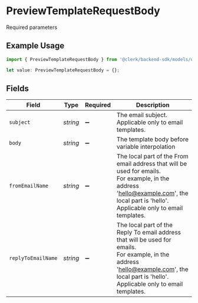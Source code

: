 # PreviewTemplateRequestBody

Required parameters

## Example Usage

```typescript
import { PreviewTemplateRequestBody } from '@clerk/backend-sdk/models/operations';

let value: PreviewTemplateRequestBody = {};
```

## Fields

| Field              | Type     | Required           | Description                                                                                                                                                                                        |
| ------------------ | -------- | ------------------ | -------------------------------------------------------------------------------------------------------------------------------------------------------------------------------------------------- |
| `subject`          | _string_ | :heavy_minus_sign: | The email subject.<br/>Applicable only to email templates.                                                                                                                                         |
| `body`             | _string_ | :heavy_minus_sign: | The template body before variable interpolation                                                                                                                                                    |
| `fromEmailName`    | _string_ | :heavy_minus_sign: | The local part of the From email address that will be used for emails.<br/>For example, in the address 'hello@example.com', the local part is 'hello'.<br/>Applicable only to email templates.     |
| `replyToEmailName` | _string_ | :heavy_minus_sign: | The local part of the Reply To email address that will be used for emails.<br/>For example, in the address 'hello@example.com', the local part is 'hello'.<br/>Applicable only to email templates. |
